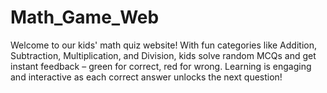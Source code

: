 # Math_Game_Web
Welcome to our kids' math quiz website! With fun categories like Addition, Subtraction, Multiplication, and Division, kids solve random MCQs and get instant feedback – green for correct, red for wrong. Learning is engaging and interactive as each correct answer unlocks the next question!

